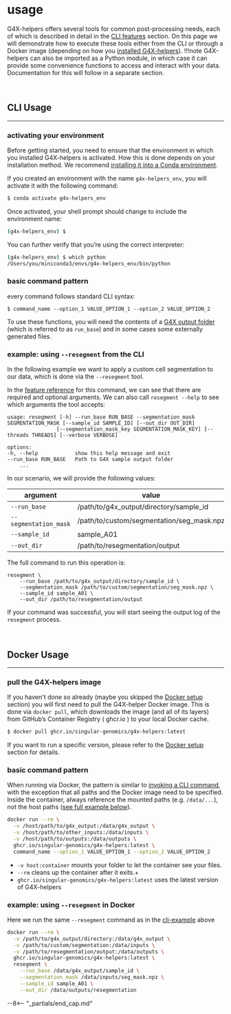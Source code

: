 <br>

# usage

G4X-helpers offers several tools for common post-processing needs, each of which is described in detail in the [CLI features](./features/index.md) section. On this page we will demonstrate how to execute these tools either from the CLI or through a Docker image (depending on how you [installed G4X-helpers](./installation/index.md)).
!!!note
    G4X-helpers can also be imported as a Python module, in which case it can provide some convenience functions to access and interact with your data. Documentation for this will follow in a separate section.

<br>

## CLI Usage
---
### activating your environment
Before getting started, you need to ensure that the environment in which you installed G4X-helpers is activated. How this is done depends on your installation method. We recommend [installing it into a Conda environment](./installation/source.md#step-2-install-the-package). 

If you created an environment with the name `g4x-helpers_env`, you will activate it with the following command:

```bash
$ conda activate g4x-helpers_env
```

Once activated, your shell prompt should change to include the environment name:
```bash
(g4x-helpers_env) $
```
You can further verify that you’re using the correct interpreter:
```bash
(g4x-helpers_env) $ which python
/Users/you/miniconda3/envs/g4x-helpers_env/bin/python
```


### basic command pattern
every command follows standard CLI syntax:
```
$ command_name --option_1 VALUE_OPTION_1 --option_2 VALUE_OPTION_2
```

To use these functions, you will need the contents of a [G4X output folder](../g4x_data/g4x_output.md) (which is referred to as `run_base`) and in some cases some externally generated files.


### example: using `--resegment` from the CLI
In the following example we want to apply a custom cell segmentation to our data, which is done via the `--resegment` tool.

In the [feature reference](./features/resegment.md) for this command, we can see that there are required and optional arguments.
We can also call `resegment --help` to see which arguments the tool accepts:

```
usage: resegment [-h] --run_base RUN_BASE --segmentation_mask SEGMENTATION_MASK [--sample_id SAMPLE_ID] [--out_dir OUT_DIR]
                [--segmentation_mask_key SEGMENTATION_MASK_KEY] [--threads THREADS] [--verbose VERBOSE]

options:
-h, --help            show this help message and exit
--run_base RUN_BASE   Path to G4X sample output folder
    ...

```

In our scenario, we will provide the following values:

| argument | value | type |
| --- | --- | --- |
| `--run_base` | /path/to/g4x_output/directory/sample_id | directory |
| `--segmentation_mask` | /path/to/custom/segmentation/seg_mask.npz | .npz file |
| `--sample_id` | sample_A01 | string |
| `--out_dir` | /path/to/resegmentation/output | directory |

The full command to run this operation is:

```
resegment \
    --run_base /path/to/g4x_output/directory/sample_id \
    --segmentation_mask /path/to/custom/segmentation/seg_mask.npz \
    --sample_id sample_A01 \
    --out_dir /path/to/resegmentation/output 
```

If your command was successful, you will start seeing the output log of the `resegment` process.

<br>

## Docker Usage
---
### pull the G4X-helpers image

If you haven't done so already (maybe you skipped the [Docker setup](./installation/docker.md) section) you will first need to pull the G4X-helper Docker image. This is done via `docker pull`, which downloads the image (and all of its layers) from GitHub’s Container Registry ( ghcr.io ) to your local Docker cache.

```bash
$ docker pull ghcr.io/singular-genomics/g4x-helpers:latest
```

If you want to run a specific version, please refer to the [Docker setup](./installation/docker.md) section for details.


### basic command pattern

When running via Docker, the pattern is similar to [invoking a CLI command](#basic-command-pattern), with the exception that all paths and the Docker image need to be specified.
Inside the container, always reference the mounted paths (e.g. `/data/...`), not the host paths ([see full example below](#example-using-resegment-in-docker)).


```bash
docker run --rm \
  -v /host/path/to/g4x_output:/data/g4x_output \
  -v /host/path/to/other_inputs:/data/inputs \
  -v /host/path/to/outputs:/data/outputs \
  ghcr.io/singular-genomics/g4x-helpers:latest \
  command_name --option_1 VALUE_OPTION_1 --option_2 VALUE_OPTION_2
```

+ `-v host:container` mounts your folder to let the container see your files. 
+ `--rm` cleans up the container after it exits.+
+ `ghcr.io/singular-genomics/g4x-helpers:latest` uses the latest version of G4X-helpers


### example: using `--resegment` in Docker

Here we run the same `--resegment` command as in the [cli-example](#example-using-resegment-from-the-cli) above

```bash
docker run --rm \
  -v /path/to/g4x_output/directory:/data/g4x_output \
  -v /path/to/custom/segmentation:/data/inputs \
  -v /path/to/resegmentation/output:/data/outputs \
  ghcr.io/singular-genomics/g4x-helpers:latest \
  resegment \
    --run_base /data/g4x_output/sample_id \
    --segmentation_mask /data/inputs/seg_mask.npz \
    --sample_id sample_A01 \
    --out_dir /data/outputs/resegmentation
```

--8<-- "_partials/end_cap.md"
